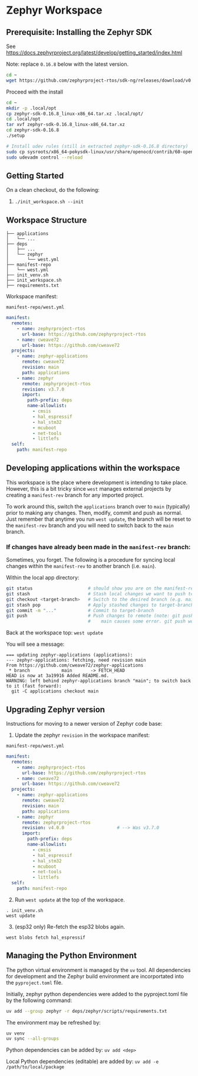 # Zephyr Workspace

## Prerequisite: Installing the Zephyr SDK

See https://docs.zephyrproject.org/latest/develop/getting_started/index.html

Note: replace `0.16.8` below with the latest version.
```bash
cd ~
wget https://github.com/zephyrproject-rtos/sdk-ng/releases/download/v0.16.8/zephyr-sdk-0.16.8_linux-x86_64.tar.xz
```

Proceed with the install
```bash
cd ~
mkdir -p .local/opt
cp zephyr-sdk-0.16.8_linux-x86_64.tar.xz .local/opt/
cd .local/opt
tar xvf zephyr-sdk-0.16.8_linux-x86_64.tar.xz
cd zephyr-sdk-0.16.8
./setup

# Install udev rules (still in extracted zephyr-sdk-0.16.8 directory)
sudo cp sysroots/x86_64-pokysdk-linux/usr/share/openocd/contrib/60-openocd.rules /etc/udev/rules.d
sudo udevadm control --reload
```

## Getting Started

On a clean checkout, do the following:

1. `./init_workspace.sh --init`

## Workspace Structure

```
├── applications
│   └── ...
├── deps
│   ├── ...
│   └── zephyr
│       └── west.yml
├── manifest-repo
│   └── west.yml
├── init_venv.sh
├── init_workspace.sh
├── requirements.txt
```

Workspace manifest:

`manifest-repo/west.yml`
```yaml
manifest:
  remotes:
    - name: zephyrproject-rtos
      url-base: https://github.com/zephyrproject-rtos
    - name: cweave72
      url-base: https://github.com/cweave72
  projects:
    - name: zephyr-applications
      remote: cweave72
      revision: main
      path: applications
    - name: zephyr
      remote: zephyrproject-rtos
      revision: v3.7.0
      import:
        path-prefix: deps
        name-allowlist:
          - cmsis
          - hal_espressif
          - hal_stm32
          - mcuboot
          - net-tools
          - littlefs
  self:
    path: manifest-repo
```

## Developing applications within the workspace

This workspace is the place where development is intending to take place.
However, this is a bit tricky since `west` manages external projects by creating
a `manifest-rev` branch for any imported project.

To work around this, switch the `applications` branch over to `main` (typically)
prior to making any changes.  Then, modify, commit and push as normal.  Just
remember that anytime you run `west update`, the branch will be reset to the
`manifest-rev` branch and you will need to switch back to the `main` branch.

### If changes have already been made in the `manifest-rev` branch:

Sometimes, you forget.  The following is a procedure for syncing local changes
within the `manifest-rev` to another branch (i.e. `main`).

Within the local app directory:
```bash
git status                     # should show you are on the manifest-rev branch
git stash                      # Stash local changes we want to push to main.
git checkout <target-branch>   # Switch to the desired branch (e.g. main)
git stash pop                  # Apply stashed changes to target-branch
git commit -m "..."            # Commit to target-branch
git push                       # Push changes to remote (note: git push origin
                               #    main causes some error. git push works)
```

Back at the workspace top:
`west update`

You will see a message:
```
=== updating zephyr-applications (applications):
--- zephyr-applications: fetching, need revision main
From https://github.com/cweave72/zephyr-applications
 * branch            main       -> FETCH_HEAD
HEAD is now at 3a19916 Added README.md.
WARNING: left behind zephyr-applications branch "main"; to switch back to it (fast forward):
  git -C applications checkout main
```

## Upgrading Zephyr version

Instructions for moving to a newer version of Zephyr code base:

1. Update the zephyr `revision` in the workspace manifest:

`manifest-repo/west.yml`
```yaml
manifest:
  remotes:
    - name: zephyrproject-rtos
      url-base: https://github.com/zephyrproject-rtos
    - name: cweave72
      url-base: https://github.com/cweave72
  projects:
    - name: zephyr-applications
      remote: cweave72
      revision: main
      path: applications
    - name: zephyr
      remote: zephyrproject-rtos
      revision: v4.0.0                    # --> Was v3.7.0
      import:
        path-prefix: deps
        name-allowlist:
          - cmsis
          - hal_espressif
          - hal_stm32
          - mcuboot
          - net-tools
          - littlefs
  self:
    path: manifest-repo
```

2. Run `west update` at the top of the workspace.

```
. init_venv.sh
west update
```

3. (esp32 only) Re-fetch the esp32 blobs again.
```
west blobs fetch hal_espressif
```

## Managing the Python Environment

The python virtual environment is managed by the `uv` tool.  All dependencies
for development and the Zephyr build environment are incorportated into the
`pyproject.toml` file.

Initially, zephyr python dependencies were added to the pyproject.toml file
by the following command:
```bash
uv add --group zephyr -r deps/zephyr/scripts/requirements.txt
```

The environment may be refreshed by:
```bash
uv venv
uv sync --all-groups
```

Python dependencies can be added by:
`uv add <dep>`

Local Python dependencies (editable) are added by:
`uv add -e /path/to/local/package`
